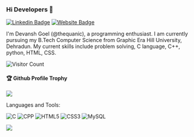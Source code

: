 ### Hi Developers 👋


[![Linkedin Badge](https://img.shields.io/badge/-DEVANSH-blue?style=flat-square&logo=Linkedin&logoColor=white&link=https://www.linkedin.com/in/devansh-goel-696b2a216/)](https://www.linkedin.com/in/devansh-goel-696b2a216/)
[![Website Badge](https://img.shields.io/badge/WebSite-DEVANSH-green)]()


I'm
Devansh Goel (@thequanic), a programming enthusiast. I am currently pursuing my B.Tech Computer Science from Graphic Era Hill University, Dehradun. My current skills include problem solving, C language, C++, python, HTML, CSS. 


![Visitor Count](https://profile-counter.glitch.me/thequanic/count.svg)

<div>
  <h4>🏆 Github Profile Trophy</h4>
  <a href="https://github.com/ryo-ma/github-profile-trophy">
    <img src="https://github-profile-trophy.vercel.app/?username=thequanic&column=7"/>
  </a>
</div>

Languages and Tools: 

<img alt="C" src="https://img.shields.io/badge/-%23E34F26.svg?style=flat-square&logo=C&logoColor=white"/> <img alt="CPP" src="https://img.shields.io/badge/++-%231572B6.svg?style=flat-square&logo=C&logoColor=white"/> <img alt="HTML5" src="https://img.shields.io/badge/html5-%23E34F26.svg?style=flat-square&logo=html5&logoColor=white"/> <img alt="CSS3" src="https://img.shields.io/badge/css3-%231572B6.svg?style=flat-square&logo=css3&logoColor=white"/> <img alt="MySQL" src="https://img.shields.io/badge/mysql-%2300f.svg?style=flat-square&logo=mysql&logoColor=white"/> 


![](https://activity-graph.herokuapp.com/graph?username=thequanic&theme=react-dark&area=true)
<!--
**thequanic/thequanic** is a ✨ _special_ ✨ repository because its `README.md` (this file) appears on your GitHub profile.

Here are some ideas to get you started:

- 🔭 I’m currently working on ...
- 🌱 I’m currently learning Full Stack Development
- 👯 I’m looking to collaborate on ...
- 🤔 I’m looking for help with ...
- 💬 Ask me about ...
- 📫 How to reach me: ...
- 😄 Pronouns: ...
- ⚡ Fun fact: .....

-->


